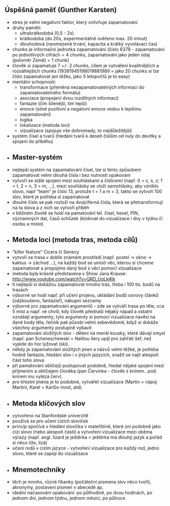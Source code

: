 ## Úspěšná paměť (Gunther Karsten)
* stres je velmi negativní faktor, který ovlivňuje zapamatování
* druhy paměti: 
    - ultrakrátkodobá (0,5 - 2s)
    - krátkodobá (do 20s, experimentálně ověřeno max. 20 minut)
    - dlouhodová (neomezené trvání, kapacita a krátký vyvolávací čas)
* chunks je informační jednotka zapamatování (číslo 6378 - zapamatování po jednotlivých cifrách = 4 chunks, zapamatování jako jeden údaj (poloměr Země) = 1 chunk)
* člověk si zapamatuje 7 +/- 2 chunks, cílem je vytváření kvalitnějších a rozsáhlejších chunks (19381945198019881989 = jako 20 chunks si lze číslo zapamatovat jen těžko, jako 5 letopočtů je to easy)
* mentální schopnosti:
    - transformace (přeměna nezapamatovatelných informací do zapamatovatelného formátu)
    - asociace (propojení dvou rozdílných informací)
    - fantazie (čím šílenější, tím lepší)
    - emoce (silné pozitivní a negativní emoce vedou k lepšímu zapamatování)
    - logika 
    - lokalizace (metoda loci)
    - vizualizace (spojuje vše dohromady, to nejdůležitější)
* systém čísel a tvarů (hledání tvarů k deseti číslům od nuly do devítky a spojení do příběhu)
* ## Master-systém 
* nejlepší systém na zapamatování čísel, lze si tímto způsobem zapamatovat velmi dlouhá čísla i bez nutnosti opakování
* vytvoří se stálé spojení mezi souhláskami a číslicemi (např. 0 = c, s, z; 1 = t, 2 = n, 3 = m, …), mezi souhlásky se vloží samohlásky, aby vzniklo slovo, např “team” je číslo 13, protože t = 1 a m = 3, takto se vytvoří 100 slov, které je potřeba si zapamatovat
* dlouhé číslo se pak rozloží na dvojciferná čísla, která se přetransformují na ta slova a z nich se vytvoří příběh
* v běžném životě se hodí na pamatování tel. čísel, hesel, PIN, významných dat, časů schůzek (kódovat do vizualizace i dny v týdnu či osobu a místo)
* ## Metoda loci (metoda tras, metoda cílů)
* “killer feature” Cicera či Senecy
* vytvoří se trasa v dobře známém prostředí (např. postel -> okno -> kaktus -> záchod …), na každý bod se umístí věc, kterou si chceme zapamatovat a propojíme daný bod s věcí pomocí vizualizace 
* metoda byla krásně představena v Show Jana Krause: http://www.youtube.com/watch?v=QRD_UqLk4tk 
* ti nejlepší si dokážou zapamatovat mnoho tras, třeba i 100 tis. bodů na trasách
* výborně se hodí např. při učení projevu, ukládání bodů osnovy článků (odzkoušeno, fantazie!), nákupní seznamy
* výborné pro zapamatování argumentů - zde se vytváří trasa po těle, cca 5 míst a např. ve chvíli, kdy člověk přednáší nějaký nápad a ostatní vznášejí argumenty, tyto argumenty si pomocí vizualizace navěsí na dané body těla, řečník pak působí velmi sebevědomě, když si dokáže všechny argumenty postupně vybavit
* zapamatování složitých slov - dělení na menší kousky, které dávají smysl (např. pan Schereschewski = Nalitou šery upíjí pro zahřátí šéf, než vyjede do hor lyžovat (ski).
* někdy je zapamatování složitých jmen a názvů velmi těžké, je potřeba hodně fantazie, hledání slov i v jiných jazycích, snažit se najít alespoň část toho slova
* při pamatování obličejů postupovat podobně, hledat nějaké spojení mezi příjmením a obličejem člověka (pan Červinka - člověk s knírem...pod knírem mu vylézá červ)
* pro křestní jména je to podobné, vytvářet vizualizace (Martin = nápoj Martini, Karel = Karlův most, atd).
* ## Metoda klíčových slov
* vytvořeno na Stanfordské univerzitě
* používá se pro učení cizích slovíček
* princip spočívá v hledání slovíčka v mateřštině, které zní podobně jako cizí slovo (nebo alespoň části) a vytvoření vizualizace mezi oběma výrazy (např. angl. lizard je ještěrka = ještěrka má dlouhý jazyk a pořád si něco líže, lízá)
* učení rodů v cizím jazyce - vytvoření vizualizace pro každý rod, jedno slovo, které se zapojí do vizualizace
* ## Mnemotechniky
* těch je mnoho, různé říkanky (počáteční písmena slov něco tvoří), akronymy, postavení písmen v abecedě ap.
* ideální načasování opakování: po půlhodině, po dvou hodinách, po jednom dni, jednom týdnu, jednom měsíci, po půlroce. 
